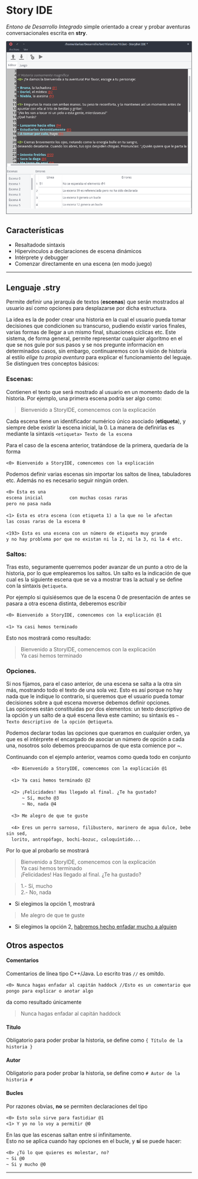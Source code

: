 # Story IDE

*Entono de Desarrollo Integrado* simple orientado a crear y probar
aventuras conversacionales escrita en **stry**.  

![Modo editor](https://raw.githubusercontent.com/Dariasteam/StoryIDE/master/pics/StoryIDE_Editor.png)
## Características

- Resaltadode sintaxis
- Hipervínculos a declaraciones de escena dinámicos
- Intérprete y debugger
- Comenzar directamente en una escena (en modo juego)

___
## Lenguaje **.stry**
Permite definir una jerarquía de textos (**escenas**) que serán mostrados al usuario así como opciones para desplazarse por dicha estructura.

La idea es la de poder crear una historia en la cual el usuario pueda
tomar decisiones que condicionen su transcurso, pudiendo existir varios finales, varias formas de llegar a un mismo final, situaciones cíclicas etc. Este sistema, de forma general, permite representar cualquier algoritmo en el que se nos guíe por sus pasos y se nos pregunte información en determinados casos, sin embargo, continuaremos con la visión de historia al estilo *elige tu propia aventura* para explicar el funcionamiento del leguaje.  
Se distinguen tres conceptos básicos:

### Escenas:  

Contienen el texto que será mostrado al usuario en un momento dado de
la historia. Por ejemplo, una primera escena podría ser algo como:

> Bienvenido a StoryIDE, comencemos con la explicación

Cada escena tiene un identificador numérico único asociado (**etiqueta**), y siempre
debe existir la escena inicial, la 0. La manera de definirlas es mediante la sintaxis `<etiqueta> Texto de la escena`

Para el caso de la escena anterior, tratándose de la primera, quedaría de la forma


    <0> Bienvenido a StoryIDE, comencemos con la explicación

Podemos definir varias escenas sin importar los saltos de línea, tabuladores etc. Además no es necesario seguir ningún orden.

    <0> Esta es una
    escena inicial          con muchas cosas raras
    pero no pasa nada

    <1> Esta es otra escena (con etiqueta 1) a la que no le afectan
    las cosas raras de la escena 0

    <193> Esta es una escena con un número de etiqueta muy grande
    y no hay problema por que no existan ni la 2, ni la 3, ni la 4 etc.



### Saltos:

Tras esto, seguramente querremos poder avanzar de un punto a otro de la historia, por lo que emplearemos los saltos. Un salto es la indicación
de que cual es la siguiente escena que se va a mostrar tras la actual y se define con la sintaxis `@etiqueta`.

Por ejemplo si quisiésemos que de la escena 0 de presentación de antes se pasara a otra escena distinta, deberemos escribir

    <0> Bienvenido a StoryIDE, comencemos con la explicación @1

    <1> Ya casi hemos terminado

Esto nos mostrará como resultado:

> Bienvenido a StoryIDE, comencemos con la explicación  
  Ya casi hemos terminado

### Opciones.

Si nos fijamos, para el caso anterior, de una escena se salta a la otra sin más, mostrando todo el texto de una sola vez. Esto es así porque
no hay nada que le indique lo contrario, si queremos que el usuario pueda tomar decisiones sobre a qué escena moverse debemos definir opciones.  
Las opciones están constituidas por dos elementos: un texto descriptivo de la opción y un salto de a qué escena lleva este camino; su sintaxis es
`~ Texto descriptivo de la opción @etiqueta`.  

Podemos declarar todas las opciones que queramos en cualquier orden, ya que es el intérprete el encargado de asociar un número de opción
a cada una, nosotros solo debemos preocuparnos de que esta comience por ~.

Continuando con el ejemplo anterior, veamos como queda todo en conjunto

      <0> Bienvenido a StoryIDE, comencemos con la explicación @1

      <1> Ya casi hemos terminado @2

      <2> ¡Felicidades! Has llegado al final. ¿Te ha gustado?
          ~ Sí, mucho @3
          ~ No, nada @4

      <3> Me alegro de que te guste

      <4> Eres un perro sarnoso, filibustero, marinero de agua dulce, bebe sin sed,
      lorito, antropófago, bochi-bozuc, coloquíntido...

Por lo que al probarlo se mostrará

> Bienvenido a StoryIDE, comencemos con la explicación  
  Ya casi hemos terminado  
  ¡Felicidades! Has llegado al final. ¿Te ha gustado?

> 1.- Sí, mucho  
  2.- No, nada

  - Si elegimos la opción 1, mostrará

  >Me alegro de que te guste

  - Si elegimos la opción 2, [habremos hecho enfadar mucho a alguien](http://es.tintin.wikia.com/wiki/Los_insultos_del_capit%C3%A1n_Archibaldo_Haddock)

## Otros aspectos

#### Comentarios
Comentarios de línea tipo C++/Java. Lo escrito tras `//` es omitdo.

    <0> Nunca hagas enfadar al capitán haddock //Esto es un comentario que pongo para explicar o anotar algo      

da como resultado únicamente

>Nunca hagas enfadar al capitán haddock

#### Título
Obligatorio para poder probar la historia, se define como
`{ Título de la historia }`

#### Autor
Obligatorio para poder probar la historia, se define como
`# Autor de la historia #`

#### Bucles
Por razones obvias, **no** se permiten declaraciones del tipo

    <0> Esto solo sirve para fastidiar @1
    <1> Y yo no lo voy a permitir @0

En las que las escenas saltan entre sí infinitamente.  
Esto no se aplica cuando hay opciones en el bucle, y **sí** se puede hacer:

    <0> ¿Tú lo que quieres es molestar, no?
    ~ Si @0
    ~ Si y mucho @0

___
